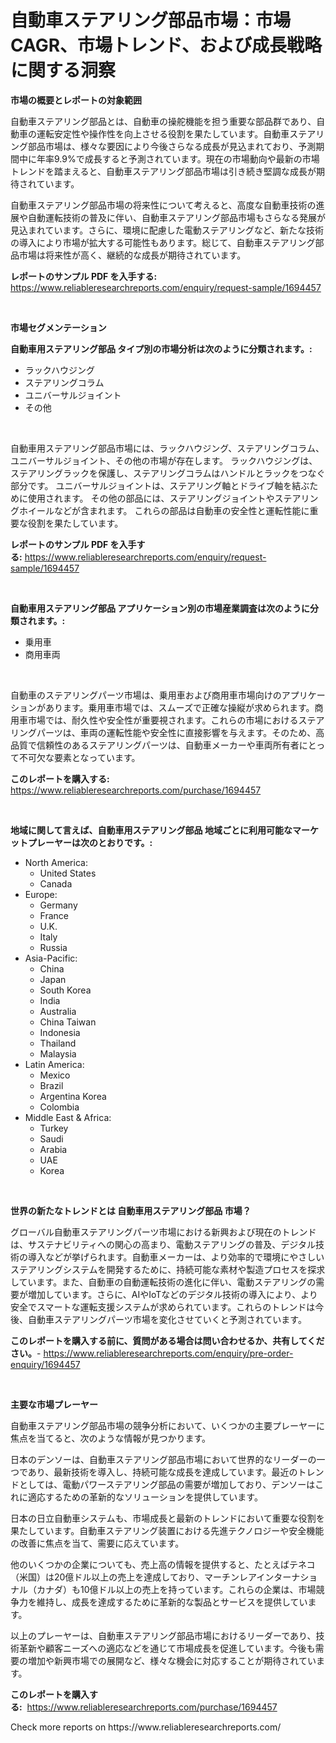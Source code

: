 <p><h1>自動車ステアリング部品市場：市場CAGR、市場トレンド、および成長戦略に関する洞察</h1></p><p><strong>市場の概要とレポートの対象範囲</strong></p>
<p><p>自動車ステアリング部品とは、自動車の操舵機能を担う重要な部品群であり、自動車の運転安定性や操作性を向上させる役割を果たしています。自動車ステアリング部品市場は、様々な要因により今後さらなる成長が見込まれており、予測期間中に年率9.9%で成長すると予測されています。現在の市場動向や最新の市場トレンドを踏まえると、自動車ステアリング部品市場は引き続き堅調な成長が期待されています。</p><p>自動車ステアリング部品市場の将来性について考えると、高度な自動車技術の進展や自動運転技術の普及に伴い、自動車ステアリング部品市場もさらなる発展が見込まれています。さらに、環境に配慮した電動ステアリングなど、新たな技術の導入により市場が拡大する可能性もあります。総じて、自動車ステアリング部品市場は将来性が高く、継続的な成長が期待されています。</p></p>
<p><strong>レポートのサンプル PDF を入手する:</strong> <a href="https://www.reliableresearchreports.com/enquiry/request-sample/1694457">https://www.reliableresearchreports.com/enquiry/request-sample/1694457</a></p>
<p>&nbsp;</p>
<p><strong>市場セグメンテーション</strong></p>
<p><strong>自動車用ステアリング部品 タイプ別の市場分析は次のように分類されます。:</strong></p>
<p><ul><li>ラックハウジング</li><li>ステアリングコラム</li><li>ユニバーサルジョイント</li><li>その他</li></ul></p>
<p>&nbsp;</p>
<p><p>自動車用ステアリング部品市場には、ラックハウジング、ステアリングコラム、ユニバーサルジョイント、その他の市場が存在します。 ラックハウジングは、ステアリングラックを保護し、ステアリングコラムはハンドルとラックをつなぐ部分です。 ユニバーサルジョイントは、ステアリング軸とドライブ軸を結ぶために使用されます。 その他の部品には、ステアリングジョイントやステアリングホイールなどが含まれます。 これらの部品は自動車の安全性と運転性能に重要な役割を果たしています。</p></p>
<p><strong>レポートのサンプル PDF を入手する:</strong>&nbsp;<a href="https://www.reliableresearchreports.com/enquiry/request-sample/1694457">https://www.reliableresearchreports.com/enquiry/request-sample/1694457</a></p>
<p>&nbsp;</p>
<p><strong> 自動車用ステアリング部品 アプリケーション別の市場産業調査は次のように分類されます。:</strong></p>
<p><ul><li>乗用車</li><li>商用車両</li></ul></p>
<p>&nbsp;</p>
<p><p>自動車のステアリングパーツ市場は、乗用車および商用車市場向けのアプリケーションがあります。乗用車市場では、スムーズで正確な操縦が求められます。商用車市場では、耐久性や安全性が重要視されます。これらの市場におけるステアリングパーツは、車両の運転性能や安全性に直接影響を与えます。そのため、高品質で信頼性のあるステアリングパーツは、自動車メーカーや車両所有者にとって不可欠な要素となっています。</p></p>
<p><strong>このレポートを購入する:</strong>&nbsp; <a href="https://www.reliableresearchreports.com/purchase/1694457">https://www.reliableresearchreports.com/purchase/1694457</a></p>
<p>&nbsp;</p>
<p><strong>地域に関して言えば、自動車用ステアリング部品 地域ごとに利用可能なマーケットプレーヤーは次のとおりです。:</strong></p>
<p><ul>
    <li>
        North America:
        <ul>
            <li>United States</li>
            <li>Canada</li>
        </ul>
    </li>
    <li>
        Europe:
        <ul>
            <li>Germany</li>
            <li>France</li>
            <li>U.K.</li>
            <li>Italy</li>
            <li>Russia</li>
        </ul>
    </li>
    <li>
        Asia-Pacific:
        <ul>
            <li>China</li>
            <li>Japan</li>
            <li>South Korea</li>
            <li>India</li>
            <li>Australia</li>
            <li>China Taiwan</li>
            <li>Indonesia</li>
            <li>Thailand</li>
            <li>Malaysia</li>
        </ul>
    </li>
    <li>
        Latin America:
        <ul>
            <li>Mexico</li>
            <li>Brazil</li>
            <li>Argentina Korea</li>
            <li>Colombia</li>
        </ul>
    </li>
    <li>
        Middle East & Africa:
        <ul>
            <li>Turkey</li>
            <li>Saudi</li>
            <li>Arabia</li>
            <li>UAE</li>
            <li>Korea</li>
        </ul>
    </li>
    </ul></p>
<p>&nbsp;</p>
<p><strong>世界の新たなトレンドとは 自動車用ステアリング部品 市場？</strong></p>
<p><p>グローバル自動車ステアリングパーツ市場における新興および現在のトレンドは、サステナビリティへの関心の高まり、電動ステアリングの普及、デジタル技術の導入などが挙げられます。自動車メーカーは、より効率的で環境にやさしいステアリングシステムを開発するために、持続可能な素材や製造プロセスを探求しています。また、自動車の自動運転技術の進化に伴い、電動ステアリングの需要が増加しています。さらに、AIやIoTなどのデジタル技術の導入により、より安全でスマートな運転支援システムが求められています。これらのトレンドは今後、自動車ステアリングパーツ市場を変化させていくと予測されています。</p></p>
<p><strong>このレポートを購入する前に、質問がある場合は問い合わせるか、共有してください。</strong>- <a href="https://www.reliableresearchreports.com/enquiry/pre-order-enquiry/1694457">https://www.reliableresearchreports.com/enquiry/pre-order-enquiry/1694457</a></p>
<p>&nbsp;</p>
<p><strong>主要な市場プレーヤー</strong></p>
<p><p>自動車ステアリング部品市場の競争分析において、いくつかの主要プレーヤーに焦点を当てると、次のような情報が見つかります。</p><p>日本のデンソーは、自動車ステアリング部品市場において世界的なリーダーの一つであり、最新技術を導入し、持続可能な成長を達成しています。最近のトレンドとしては、電動パワーステアリング部品の需要が増加しており、デンソーはこれに適応するための革新的なソリューションを提供しています。</p><p>日本の日立自動車システムも、市場成長と最新のトレンドにおいて重要な役割を果たしています。自動車ステアリング装置における先進テクノロジーや安全機能の改善に焦点を当て、需要に応えています。</p><p>他のいくつかの企業についても、売上高の情報を提供すると、たとえばテネコ（米国）は20億ドル以上の売上を達成しており、マーチンレアインターナショナル（カナダ）も10億ドル以上の売上を持っています。これらの企業は、市場競争力を維持し、成長を達成するために革新的な製品とサービスを提供しています。</p><p>以上のプレーヤーは、自動車ステアリング部品市場におけるリーダーであり、技術革新や顧客ニーズへの適応などを通じて市場成長を促進しています。今後も需要の増加や新興市場での展開など、様々な機会に対応することが期待されています。</p></p>
<p><strong>このレポートを購入する:</strong>&nbsp;&nbsp;<a href="https://www.reliableresearchreports.com/purchase/1694457">https://www.reliableresearchreports.com/purchase/1694457</a></p>
<p>Check more reports on https://www.reliableresearchreports.com/</p>